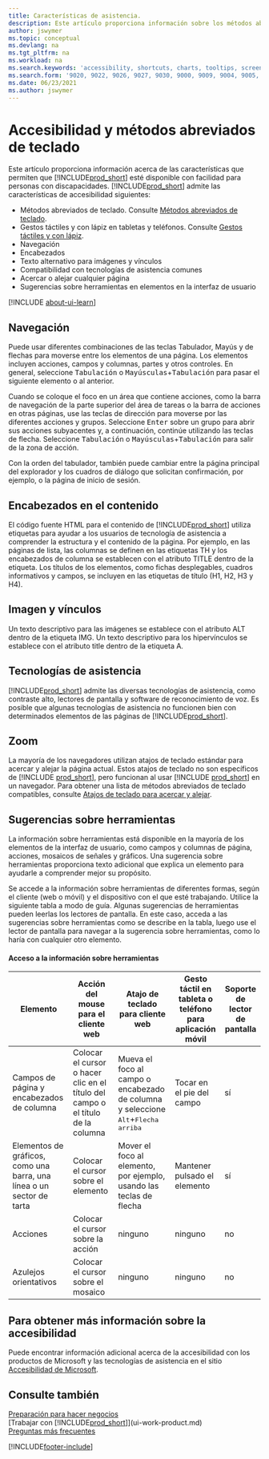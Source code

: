 ```yaml
---
title: Características de asistencia.
description: Este artículo proporciona información sobre los métodos abreviados de teclado y otras funciones de asistencia en Business Central para personas con discapacidad.
author: jswymer
ms.topic: conceptual
ms.devlang: na
ms.tgt_pltfrm: na
ms.workload: na
ms.search.keywords: 'accessibility, shortcuts, charts, tooltips, screen reader'
ms.search.form: '9020, 9022, 9026, 9027, 9030, 9000, 9009, 9004, 9005, 9024, 9006, 9007, 9010, 9016, 9017'
ms.date: 06/23/2021
ms.author: jswymer
---
```

# <a name="accessibility-and-keyboard-shortcuts"></a><a name="accessibility-and-keyboard-shortcuts"></a>Accesibilidad y métodos abreviados de teclado

Este artículo proporciona información acerca de las características que permiten que [!INCLUDE[prod_short](includes/prod_short.md)] esté disponible con facilidad para personas con discapacidades. [!INCLUDE[prod_short](includes/prod_short.md)] admite las características de accesibilidad siguientes:  

- Métodos abreviados de teclado. Consulte [Métodos abreviados de teclado](keyboard-shortcuts.md).
- Gestos táctiles y con lápiz en tabletas y teléfonos. Consulte [Gestos táctiles y con lápiz](touch-gestures.md).
- Navegación  
- Encabezados  
- Texto alternativo para imágenes y vínculos  
- Compatibilidad con tecnologías de asistencia comunes 
- Acercar o alejar cualquier página
- Sugerencias sobre herramientas en elementos en la interfaz de usuario

[!INCLUDE [about-ui-learn](includes/about-ui-learn.md)]

## <a name="navigation"></a><a name="navigation"></a><a name="Navigation"></a> Navegación
  
Puede usar diferentes combinaciones de las teclas Tabulador, Mayús y de flechas para moverse entre los elementos de una página. Los elementos incluyen acciones, campos y columnas, partes y otros controles. En general, seleccione <kbd>Tabulación</kbd> o <kbd>Mayúsculas</kbd>+<kbd>Tabulación</kbd> para pasar el siguiente elemento o al anterior.

Cuando se coloque el foco en un área que contiene acciones, como la barra de navegación de la parte superior del área de tareas o la barra de acciones en otras páginas, use las teclas de dirección para moverse por las diferentes acciones y grupos. Seleccione <kbd>Enter</kbd> sobre un grupo para abrir sus acciones subyacentes y, a continuación, continúe utilizando las teclas de flecha. Seleccione <kbd>Tabulación</kbd> o <kbd>Mayúsculas</kbd>+<kbd>Tabulación</kbd> para salir de la zona de acción.

Con la orden del tabulador, también puede cambiar entre la página principal del explorador y los cuadros de diálogo que solicitan confirmación, por ejemplo, o la página de inicio de sesión.  

## <a name="headings-in-content"></a><a name="headings-in-content"></a><a name="Headings"></a> Encabezados en el contenido

El código fuente HTML para el contenido de [!INCLUDE[prod_short](includes/prod_short.md)] utiliza etiquetas para ayudar a los usuarios de tecnología de asistencia a comprender la estructura y el contenido de la página. Por ejemplo, en las páginas de lista, las columnas se definen en las etiquetas TH y los encabezados de columna se establecen con el atributo TITLE dentro de la etiqueta. Los títulos de los elementos, como fichas desplegables, cuadros informativos y campos, se incluyen en las etiquetas de título (H1, H2, H3 y H4).  

## <a name="image-and-links"></a><a name="image-and-links"></a><a name="Images"></a> Imagen y vínculos

Un texto descriptivo para las imágenes se establece con el atributo ALT dentro de la etiqueta IMG. Un texto descriptivo para los hipervínculos se establece con el atributo title dentro de la etiqueta A.  

## <a name="assistive-technologies"></a><a name="assistive-technologies"></a><a name="AssistiveTech"></a> Tecnologías de asistencia

[!INCLUDE[prod_short](includes/prod_short.md)] admite las diversas tecnologías de asistencia, como contraste alto, lectores de pantalla y software de reconocimiento de voz. Es posible que algunas tecnologías de asistencia no funcionen bien con determinados elementos de las páginas de [!INCLUDE[prod_short](includes/prod_short.md)].  

## <a name="zoom"></a><a name="zoom"></a><a name="zoom"></a> Zoom

La mayoría de los navegadores utilizan atajos de teclado estándar para acercar y alejar la página actual. Estos atajos de teclado no son específicos de [!INCLUDE [prod_short](includes/prod_short.md)], pero funcionan al usar [!INCLUDE [prod_short](includes/prod_short.md)] en un navegador. Para obtener una lista de métodos abreviados de teclado compatibles, consulte [Atajos de teclado para acercar y alejar](keyboard-shortcuts.md#zoomshortcuts).

## <a name="tooltips"></a><a name="tooltips"></a>Sugerencias sobre herramientas

La información sobre herramientas está disponible en la mayoría de los elementos de la interfaz de usuario, como campos y columnas de página, acciones, mosaicos de señales y gráficos. Una sugerencia sobre herramientas proporciona texto adicional que explica un elemento para ayudarle a comprender mejor su propósito. 

Se accede a la información sobre herramientas de diferentes formas, según el cliente (web o móvil) y el dispositivo con el que esté trabajando. Utilice la siguiente tabla a modo de guía. Algunas sugerencias de herramientas pueden leerlas los lectores de pantalla. En este caso, acceda a las sugerencias sobre herramientas como se describe en la tabla, luego use el lector de pantalla para navegar a la sugerencia sobre herramientas, como lo haría con cualquier otro elemento.

#### <a name="accessing-tooltips"></a><a name="accessing-tooltips"></a>Acceso a la información sobre herramientas

|Elemento|Acción del mouse para el cliente web|Atajo de teclado para cliente web|Gesto táctil en tableta o teléfono para aplicación móvil|Soporte de lector de pantalla|
|-------|-----------------|------------|--------------------------|---------------------|
|Campos de página y encabezados de columna|Colocar el cursor o hacer clic en el título del campo o el título de la columna|Mueva el foco al campo o encabezado de columna y seleccione <kbd>Alt</kbd>+<kbd>Flecha arriba</kbd>|Tocar en el pie del campo |sí|
|Elementos de gráficos, como una barra, una línea o un sector de tarta|Colocar el cursor sobre el elemento|Mover el foco al elemento, por ejemplo, usando las teclas de flecha|Mantener pulsado el elemento|sí|
|Acciones|Colocar el cursor sobre la acción|ninguno|ninguno |no|
|Azulejos orientativos|Colocar el cursor sobre el mosaico |ninguno|ninguno|no|


<!--
- With a mouse, hover over the element.
- With keyboard, press the Alt+Up Arrow keys.
- On a tablet or phone, tap and hold on the element. To learn about more gestures, see [Touch and Pen Gestures](touch-gestures.md)

-->

## <a name="for-more-accessibility-information"></a><a name="for-more-accessibility-information"></a>Para obtener más información sobre la accesibilidad

Puede encontrar información adicional acerca de la accesibilidad con los productos de Microsoft y las tecnologías de asistencia en el sitio [Accesibilidad de Microsoft](https://go.microsoft.com/fwlink/?LinkId=262160).

## <a name="see-also"></a><a name="see-also"></a>Consulte también

[Preparación para hacer negocios](ui-get-ready-business.md)  
[Trabajar con [!INCLUDE[prod_short](includes/prod_short.md)]](ui-work-product.md)  
[Preguntas más frecuentes](across-faq.yml)  

[!INCLUDE[footer-include](includes/footer-banner.md)]
